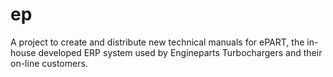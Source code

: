 # ep
A project to create and distribute new technical manuals for ePART, the in-house developed ERP system used by Engineparts Turbochargers and their on-line customers.
